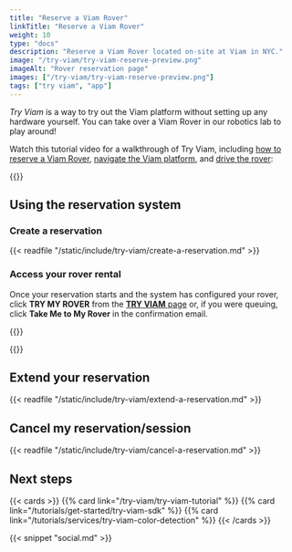 ```yaml
---
title: "Reserve a Viam Rover"
linkTitle: "Reserve a Viam Rover"
weight: 10
type: "docs"
description: "Reserve a Viam Rover located on-site at Viam in NYC."
image: "/try-viam/try-viam-reserve-preview.png"
imageAlt: "Rover reservation page"
images: ["/try-viam/try-viam-reserve-preview.png"]
tags: ["try viam", "app"]
---
```


_Try Viam_ is a way to try out the Viam platform without setting up any hardware yourself.
You can take over a Viam Rover in our robotics lab to play around!

Watch this tutorial video for a walkthrough of Try Viam, including [how to reserve a Viam Rover](#using-the-reservation-system), [navigate the Viam platform](/manage/fleet/), and [drive the rover](../try-viam-tutorial/#control-tab):

{{<youtube embed_url="https://www.youtube-nocookie.com/embed/YYpZ9CVDwMU" max-width="600px">}}

## Using the reservation system

### Create a reservation

{{< readfile "/static/include/try-viam/create-a-reservation.md" >}}

### Access your rover rental

Once your reservation starts and the system has configured your rover, click **TRY MY ROVER** from the [**TRY VIAM** page](https://app.viam.com/try) or, if you were queuing, click **Take Me to My Rover** in the confirmation email.

{{<gif webm_src="/try-viam/rover-reservation.webm" mp4_src="/try-viam/rover-reservation.mp4" alt="Rover reservation management page" max-width="1000px">}}

{{<imgproc src="try-viam/navigation-bar.png" resize="800x" alt="Navigation bar of the Viam app with the Viam Rover time remaining indicator.">}}

## Extend your reservation

{{< readfile "/static/include/try-viam/extend-a-reservation.md" >}}

## Cancel my reservation/session

{{< readfile "/static/include/try-viam/cancel-a-reservation.md" >}}

## Next steps

{{< cards >}}
{{% card link="/try-viam/try-viam-tutorial" %}}
{{% card link="/tutorials/get-started/try-viam-sdk" %}}
{{% card link="/tutorials/services/try-viam-color-detection" %}}
{{< /cards >}}

{{< snippet "social.md" >}}
